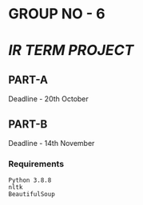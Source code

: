 # GROUP NO - 6

#  _IR TERM PROJECT_  


## PART-A

Deadline - 20th October

## PART-B

Deadline - 14th November


### Requirements
	Python 3.8.8
	nltk
	BeautifulSoup